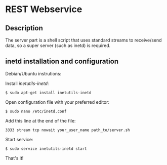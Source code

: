 # REST Webservice

## Description

The server part is a shell script that uses standard streams to receive/send
data, so a super server (such as inetd) is required.

## inetd installation and configuration

Debian/Ubuntu instrutions:

Install *inetutils-inetd*:

    $ sudo apt-get install inetutils-inetd

Open configuration file with your preferred editor:

    $ sudo nano /etc/inetd.conf

Add this line at the end of the file:

    3333 stream tcp nowait your_user_name path_to/server.sh

Start service:

    $ sudo service inetutils-inetd start

That's it!
